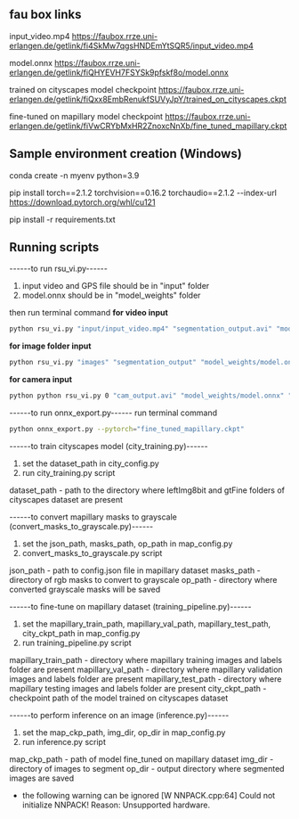 ## fau box links
input_video.mp4
https://faubox.rrze.uni-erlangen.de/getlink/fi4SkMw7qgsHNDEmYtSQR5/input_video.mp4

model.onnx
https://faubox.rrze.uni-erlangen.de/getlink/fiQHYEVH7FSYSk9pfskf8o/model.onnx

trained on cityscapes model checkpoint
https://faubox.rrze.uni-erlangen.de/getlink/fiQxx8EmbRenukfSUVyJpY/trained_on_cityscapes.ckpt

fine-tuned on mapillary model checkpoint
https://faubox.rrze.uni-erlangen.de/getlink/fiVwCRYbMxHR2ZnoxcNnXb/fine_tuned_mapillary.ckpt


## Sample environment creation (Windows)

conda create -n myenv python=3.9

pip install torch==2.1.2 torchvision==0.16.2 torchaudio==2.1.2 --index-url https://download.pytorch.org/whl/cu121

pip install -r requirements.txt


## Running scripts

------to run rsu_vi.py------
1. input video and GPS file should be in "input" folder
2. model.onnx should be in "model_weights" folder

then run terminal command
**for video input**
```bash
python rsu_vi.py "input/input_video.mp4" "segmentation_output.avi" "model_weights/model.onnx" "input/new.gpx" --headless
```

**for image folder input**
```bash
python rsu_vi.py "images" "segmentation_output" "model_weights/model.onnx" "input/new.gpx"
```

**for camera input**
```bash
python python rsu_vi.py 0 "cam_output.avi" "model_weights/model.onnx" "input/new.gpx"
```

------to run onnx_export.py------
run terminal command
```bash
python onnx_export.py --pytorch="fine_tuned_mapillary.ckpt"
```


------to train cityscapes model (city_training.py)------
1. set the dataset_path in city_config.py
2. run city_training.py script

dataset_path - path to the directory where leftImg8bit and gtFine folders of cityscapes dataset are present



------to convert mapillary masks to grayscale (convert_masks_to_grayscale.py)------
1. set the json_path, masks_path, op_path in map_config.py
2. convert_masks_to_grayscale.py script

json_path - path to config.json file in mapillary dataset
masks_path - directory of rgb masks to convert to grayscale
op_path - directory where converted grayscale masks will be saved



------to fine-tune on mapillary dataset (training_pipeline.py)------
1. set the mapillary_train_path, mapillary_val_path, mapillary_test_path, city_ckpt_path in map_config.py
2. run training_pipeline.py script

mapillary_train_path - directory where mapillary training images and labels folder are present
mapillary_val_path - directory where mapillary validation images and labels folder are present
mapillary_test_path - directory where mapillary testing images and labels folder are present
city_ckpt_path - checkpoint path of the model trained on cityscapes dataset



------to perform inference on an image (inference.py)------
1. set the map_ckp_path, img_dir, op_dir in map_config.py
2. run inference.py script

map_ckp_path - path of model fine_tuned on mapillary dataset
img_dir - directory of images to segment
op_dir - output directory where segmented images are saved


* the following warning can be ignored
[W NNPACK.cpp:64] Could not initialize NNPACK! Reason: Unsupported hardware.

